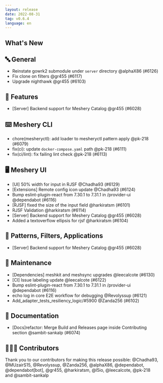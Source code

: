 ```yaml
---
layout: release
date: 2022-08-31
tag: v0.6.4
language: en
---
```


## What's New

## 🔤 General

- Reinstate gowrk2 submodule under `server` directory @alphaX86 (#6126)
- Fix clone on filters @gr455 (#6117)
- Upgrade nighthawk @gr455 (#6103)

## 🚀 Features

- [Server] Backend support for Meshery Catalog @gr455 (#6028)

## ⌨️ Meshery CLI

- chore(mesheryctl): add loader to mesheryctl pattern apply @pk-218 (#6079)
- fix(ci): update `docker-compose.yaml` path @pk-218 (#6111)
- fix(ci/lint): fix failing lint check @pk-218 (#6113)

## 🖥 Meshery UI

- [UI] 50% width for input in RJSF @Chadha93 (#6129)
- [Extensions] Remote config icon update @Chadha93 (#6124)
- Bump eslint-plugin-react from 7.30.1 to 7.31.1 in /provider-ui @dependabot (#6116)
- [RJSF] fixed the size of the input field @harkiratsm (#6101)
- RJSF Validation @harkiratsm (#6114)
- [Server] Backend support for Meshery Catalog @gr455 (#6028)
- Added a textoverflow ellipsis for rjsf @harkiratsm (#6104)

## 🔋 Patterns, Filters, Applications

- [Server] Backend support for Meshery Catalog @gr455 (#6028)

## 🧰 Maintenance

- [Dependencies] meshkit and meshsync upgrades @leecalcote (#6130)
- [CI] Issue labeling update @leecalcote (#6122)
- Bump eslint-plugin-react from 7.30.1 to 7.31.1 in /provider-ui @dependabot (#6116)
- echo log in core E2E workflow for debugging @Revolyssup (#6121)
- Add_adapter_tests_resiliency_logic/#5900 @Zanda256 (#6102)

## 📖 Documentation

- [Docs]refactor: Merge Build and Releases page inside Contributing section @sambit-sankalp (#6074)

## 👨🏽‍💻 Contributors

Thank you to our contributors for making this release possible:
@Chadha93, @MUzairS15, @Revolyssup, @Zanda256, @alphaX86, @dependabot, @dependabot[bot], @gr455, @harkiratsm, @l5io, @leecalcote, @pk-218 and @sambit-sankalp
